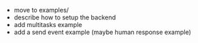 - move to examples/
- describe how to setup the backend
- add multitasks example
- add a send event example (maybe human response example)